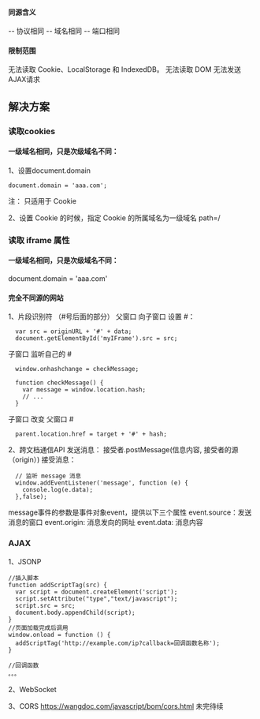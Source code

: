 #### 同源含义
-- 协议相同
-- 域名相同
-- 端口相同

#### 限制范围
无法读取 Cookie、LocalStorage 和 IndexedDB。
无法读取  DOM
无法发送AJAX请求

## 解决方案

### 读取cookies
#### 一级域名相同，只是次级域名不同： 
1、设置document.domain
```
document.domain = 'aaa.com';
```
注： 只适用于 Cookie

2、设置 Cookie 的时候，指定 Cookie 的所属域名为一级域名 path=/


### 读取 iframe 属性
#### 一级域名相同，只是次级域名不同：
document.domain  = 'aaa.com'

#### 完全不同源的网站
1、片段识别符 （#号后面的部分）
父窗口 向子窗口 设置 #： 
```
  var src = originURL + '#' + data;
  document.getElementById('myIFrame').src = src;
```

子窗口 监听自己的 #
```
  window.onhashchange = checkMessage;

  function checkMessage() {
    var message = window.location.hash;
    // ...
  }
```
子窗口 改变 父窗口 #
```
  parent.location.href = target + '#' + hash;
```
2、跨文档通信API
发送消息： 接受者.postMessage(信息内容, 接受者的源（origin）)
接受消息：
```
  // 监听 message 消息
  window.addEventListener('message', function (e) {
    console.log(e.data);
  },false);
```
message事件的参数是事件对象event，提供以下三个属性
  event.source：发送消息的窗口
  event.origin: 消息发向的网址
  event.data: 消息内容


### AJAX
1、JSONP
```
//插入脚本
function addScriptTag(src) {
  var script = document.createElement('script');
  script.setAttribute("type","text/javascript");
  script.src = src;
  document.body.appendChild(script);
}
//页面加载完成后调用
window.onload = function () {
  addScriptTag('http://example.com/ip?callback=回调函数名称');
}

//回调函数
。。。
```
2、WebSocket

3、CORS
https://wangdoc.com/javascript/bom/cors.html
未完待续
